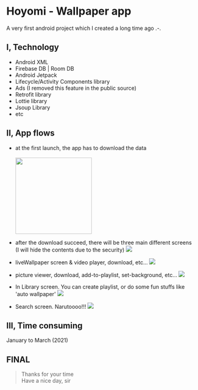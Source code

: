 # Hoyomi - Wallpaper app

A very first android project which I created a long time ago .-.

## I, Technology

- Android XML
- Firebase DB | Room DB
- Android Jetpack
- Lifecycle/Activity Components library
- Ads (I removed this feature in the public source)
- Retrofit library
- Lottie library
- Jsoup Library
- etc

## II, App flows

- at the first launch, the app has to download the data </br> </br>
  <img src="https://scontent.fsgn2-4.fna.fbcdn.net/v/t1.15752-9/s1080x2048/264137864_236046915312966_1062829981643714240_n.png?_nc_cat=109&ccb=1-5&_nc_sid=ae9488&_nc_ohc=FgAf3_XskN0AX86tsoU&tn=f7c2URYlgnWy24yO&_nc_ht=scontent.fsgn2-4.fna&oh=c73d4ed5f1fe19b5cc01ac8d2e7637a7&oe=61DC54AF" width=200>

- after the download succeed, there will be three main different screens</br>(I will hide the contents due to the security)
  <img src="https://scontent.fsgn2-6.fna.fbcdn.net/v/t1.15752-9/264014695_683543652635166_6847629257989021876_n.png?_nc_cat=110&ccb=1-5&_nc_sid=ae9488&_nc_ohc=w6kehk7Q8t4AX_omNhf&_nc_ht=scontent.fsgn2-6.fna&oh=03_AVLahRy_bXeDhcu6zgoJI3Lb5fpYrIYe9xpv3PbGFjwZHQ&oe=61DDB932">

- liveWallpaper screen & video player, download, etc...
  <img src="https://scontent.fsgn2-2.fna.fbcdn.net/v/t1.15752-9/264189023_436863281317515_1984580862538066569_n.png?_nc_cat=100&ccb=1-5&_nc_sid=ae9488&_nc_ohc=IOAkY_emCsgAX-tCrUq&_nc_ht=scontent.fsgn2-2.fna&oh=03_AVL9KCvw1Utj1igRuaSz-r265Q23Dgeh7ggETuNNZ_VQWA&oe=61DE0834">

- picture viewer, download, add-to-playlist, set-background, etc...
  <img src="https://scontent.fsgn2-1.fna.fbcdn.net/v/t1.15752-9/261944663_295856145812954_8829345985081120648_n.png?_nc_cat=105&ccb=1-5&_nc_sid=ae9488&_nc_ohc=O3Y_Rd4XOOQAX_xslzP&_nc_ht=scontent.fsgn2-1.fna&oh=03_AVIecF06cKPgtQ4dF6w7HW5KAZnBkuLiWcjGtVXbQ3cpsw&oe=61DE68AF">

- In Library screen. You can create playlist, or do some fun stuffs like 'auto wallpaper'
  <img src="https://scontent.fsgn2-6.fna.fbcdn.net/v/t1.15752-9/260914059_1364327830688338_5523901807076386728_n.png?_nc_cat=110&ccb=1-5&_nc_sid=ae9488&_nc_ohc=_bL8i4YwBmcAX_-Jr6R&_nc_ht=scontent.fsgn2-6.fna&oh=03_AVJ0hAXYqaPeMsFtBhMKCK-xGcyVzUmH7gPynzz_fdg2zA&oe=61DCC461">

- Search screen. Narutoooo!!!
  <img src="https://scontent.fsgn2-1.fna.fbcdn.net/v/t1.15752-9/262673109_1047855045997413_5550830296038347187_n.png?_nc_cat=105&ccb=1-5&_nc_sid=ae9488&_nc_ohc=oazfKDFnaHkAX_Xh449&_nc_ht=scontent.fsgn2-1.fna&oh=03_AVJJeKO-Y6tlh6BE2_4tsxJuBYLxE-sgQHI2gAtsDC7I6A&oe=61DFB4ED">

## III, Time consuming

January to March (2021)

## FINAL

> Thanks for your time </br>
> Have a nice day, sir
